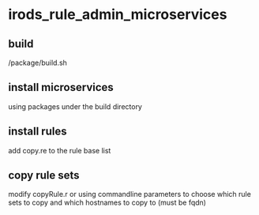 irods_rule_admin_microservices
===============================

build
----------
/package/build.sh

install microservices
----------
using packages under the build directory


install rules
----------
add copy.re to the rule base list

copy rule sets
----------
modify copyRule.r or using commandline parameters to choose which rule sets to copy and which hostnames to copy to (must be fqdn)
